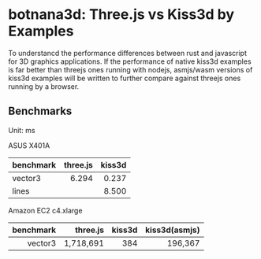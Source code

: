 # botnana3d: Three.js vs Kiss3d by Examples

To understancd the performance differences between rust and javascript for 3D graphics applications.
If the performance of native kiss3d examples is far better than threejs ones running with nodejs,
asmjs/wasm versions of kiss3d examples will be written to further compare against threejs ones
running by a browser.

## Benchmarks

Unit: ms

ASUS X401A

|benchmark|three.js  |kiss3d  |
|:--------|---------:|-------:|
|vector3  |     6.294|   0.237|
|lines    |          |   8.500|

Amazon EC2 c4.xlarge

|benchmark|three.js  |kiss3d  |kiss3d(asmjs) |
|--------:|---------:|-------:|-------------:|
|vector3  |1,718,691 |384     |196,367       |

